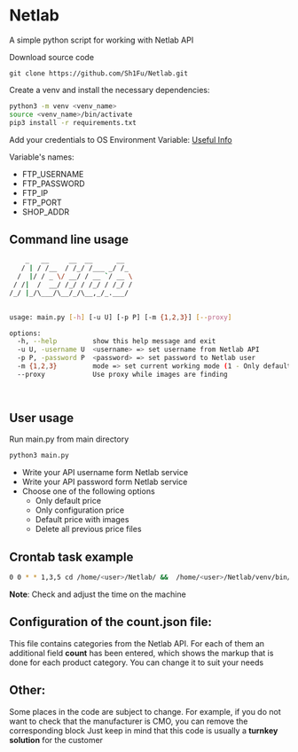 # Netlab
A simple python script for working with Netlab API

Download source code

```
git clone https://github.com/Sh1Fu/Netlab.git
```

Create a venv and install the necessary dependencies:

```bash
python3 -m venv <venv_name>
source <venv_name>/bin/activate
pip3 install -r requirements.txt
```

Add your credentials to OS Environment Variable: [Useful Info](https://www.serverlab.ca/tutorials/linux/administration-linux/how-to-set-environment-variables-in-linux/)

Variable's names:

* FTP_USERNAME
* FTP_PASSWORD
* FTP_IP
* FTP_PORT
* SHOP_ADDR

## Command line usage

```bash
    _   __     __  __      __  
   / | / /__  / /_/ /___ _/ /_ 
  /  |/ / _ \/ __/ / __ `/ __ \
 / /|  /  __/ /_/ / /_/ / /_/ /
/_/ |_/\___/\__/_/\__,_/_.___/ 
                               

usage: main.py [-h] [-u U] [-p P] [-m {1,2,3}] [--proxy]

options:
  -h, --help         show this help message and exit
  -u U, -username U  <username> => set username from Netlab API
  -p P, -password P  <password> => set password to Netlab user
  -m {1,2,3}         mode => set current working mode (1 - Only default price, 2 - Only configuration price, 3 - Price with images)
  --proxy            Use proxy while images are finding

  
```

## User usage

Run main.py from main directory
```bash
python3 main.py
```

* Write your API username form Netlab service
* Write your API password form Netlab service
* Choose one of the following options
  * Only default price
  * Only configuration price
  * Default price with images
  * Delete all previous price files
  
## Crontab task example

```bash
0 0 * * 1,3,5 cd /home/<user>/Netlab/ &&  /home/<user>/Netlab/venv/bin/python3 main.py -u <API_NAME> -p <API_PASSWD> -m 1 --proxy
```

**Note**: Check and adjust the time on the machine

## Configuration of the count.json file:

This file contains categories from the Netlab API. For each of them an additional field **count** has been entered, which shows the markup that is done for each product category. You can change it to suit your needs


## Other:

Some places in the code are subject to change. For example, if you do not want to check that the manufacturer is CMO, you can remove the corresponding block 
Just keep in mind that this code is usually a **turnkey solution** for the customer
